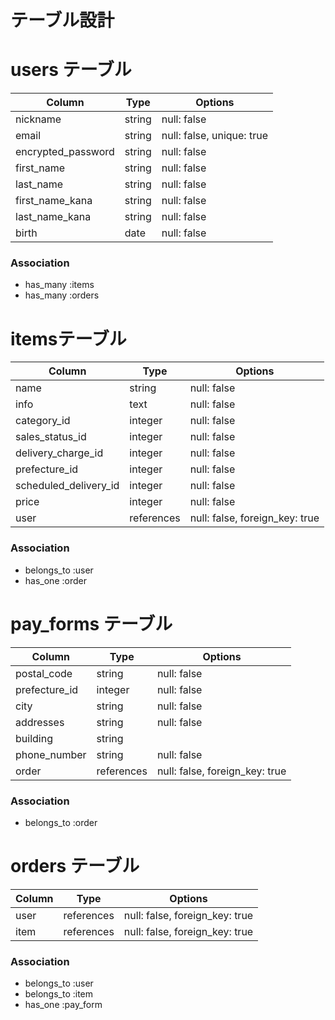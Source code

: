 # テーブル設計

# users テーブル

| Column               | Type   | Options                   |
| -------------------- | ------ | ------------------------- |
| nickname             | string | null: false               |
| email                | string | null: false, unique: true |
| encrypted_password   | string | null: false               |
| first_name           | string | null: false               |
| last_name            | string | null: false               |
| first_name_kana      | string | null: false               |
| last_name_kana       | string | null: false               |
| birth                | date   | null: false               |

### Association

- has_many :items
- has_many :orders


# itemsテーブル

| Column                   | Type         | Options                        |
| ------------------------ | ------------ | ------------------------------ |
| name                     | string       | null: false                    | 
| info                     | text         | null: false                    |
| category_id              | integer      | null: false                    |
| sales_status_id          | integer      | null: false                    |
| delivery_charge_id       | integer      | null: false                    |
| prefecture_id            | integer      | null: false                    |
| scheduled_delivery_id    | integer      | null: false                    |
| price                    | integer      | null: false                    |
| user                     | references   | null: false, foreign_key: true |

### Association
 
- belongs_to :user
- has_one :order


# pay_forms テーブル
| Column                   | Type       | Options                        |
| ------------------------ | ---------- | ------------------------------ |
| postal_code              | string     | null: false                    | 
| prefecture_id            | integer    | null: false                    |
| city                     | string     | null: false                    |
| addresses                | string     | null: false                    |
| building                 | string     |                                |
| phone_number             | string     | null: false                    |
| order                    | references | null: false, foreign_key: true |

### Association
- belongs_to :order


# orders テーブル
| Column            | Type       | Options                        |
| ------------------| ---------- | ------------------------------ |
| user              | references | null: false, foreign_key: true | 
| item              | references | null: false, foreign_key: true |

### Association
- belongs_to :user
- belongs_to :item
- has_one :pay_form

